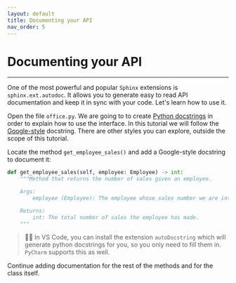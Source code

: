 ```yaml
---
layout: default
title: Documenting your API
nav_order: 5
---
```


# Documenting your API

---

One of the most powerful and popular `Sphinx` extensions is `sphinx.ext.autodoc`. It allows you to
generate easy to read API documentation and keep it in sync with your code. Let's learn how to use
it.

Open the file `office.py`. We are going to to create
[Python docstrings](https://peps.python.org/pep-0257/) in order to explain how to use the
interface. In this tutorial we will follow the [Google-style](https://sphinxcontrib-napoleon.readthedocs.io/en/latest/example_google.html)
docstring. There are other styles you can explore, outside the scope of this tutorial.

Locate the method `get_employee_sales()` and add a Google-style docstring to document it:

```py
def get_employee_sales(self, employee: Employee) -> int:
    """Method that returns the number of sales given an employee.

    Args:
        employee (Employee): The employee whose sales number we are interested in.

    Returns:
        int: The total number of sales the employee has made.
    """
```

> 💁‍♀️ In VS Code, you can install the extension `autoDocstring` which will generate python docstrings for you, so you only need to fill them in. `PyCharm` supports this as well.

Continue adding documentation for the rest of the methods and for the class itself.
